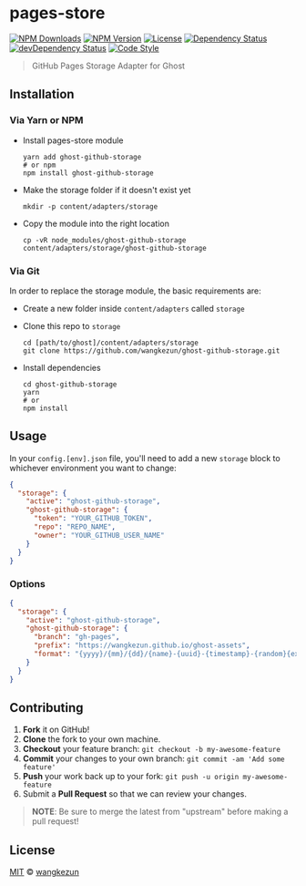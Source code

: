 # pages-store

[![NPM Downloads][downloads-image]][downloads-url]
[![NPM Version][version-image]][version-url]
[![License][license-image]][license-url]
[![Dependency Status][dependency-image]][dependency-url]
[![devDependency Status][devdependency-image]][devdependency-url]
[![Code Style][style-image]][style-url]

> GitHub Pages Storage Adapter for Ghost

## Installation

### Via Yarn or NPM

- Install pages-store module

  ```shell
  yarn add ghost-github-storage
  # or npm
  npm install ghost-github-storage
  ```
- Make the storage folder if it doesn't exist yet

  ```shell
  mkdir -p content/adapters/storage
  ```
- Copy the module into the right location

  ```shell
  cp -vR node_modules/ghost-github-storage content/adapters/storage/ghost-github-storage
  ```

### Via Git

In order to replace the storage module, the basic requirements are:

- Create a new folder inside `content/adapters` called `storage`

- Clone this repo to `storage`

  ```shell
  cd [path/to/ghost]/content/adapters/storage
  git clone https://github.com/wangkezun/ghost-github-storage.git
  ```

- Install dependencies

  ```shell
  cd ghost-github-storage
  yarn
  # or
  npm install
  ```

## Usage

In your `config.[env].json` file, you'll need to add a new `storage` block to whichever environment you want to change:

```json
{
  "storage": {
    "active": "ghost-github-storage",
    "ghost-github-storage": {
      "token": "YOUR_GITHUB_TOKEN",
      "repo": "REPO_NAME",
      "owner": "YOUR_GITHUB_USER_NAME"
    }
  }
}
```

### Options

```json
{
  "storage": {
    "active": "ghost-github-storage",
    "ghost-github-storage": {
      "branch": "gh-pages",
      "prefix": "https://wangkezun.github.io/ghost-assets",
      "format": "{yyyy}/{mm}/{dd}/{name}-{uuid}-{timestamp}-{random}{ext}"
    }
  }
}
```

## Contributing

1. **Fork** it on GitHub!
2. **Clone** the fork to your own machine.
3. **Checkout** your feature branch: `git checkout -b my-awesome-feature`
4. **Commit** your changes to your own branch: `git commit -am 'Add some feature'`
5. **Push** your work back up to your fork: `git push -u origin my-awesome-feature`
6. Submit a **Pull Request** so that we can review your changes.

> **NOTE**: Be sure to merge the latest from "upstream" before making a pull request!

## License

[MIT](LICENSE) &copy; [wangkezun](https://wkz.io)



[downloads-image]: https://img.shields.io/npm/dm/pages-store.svg
[downloads-url]: https://npmjs.org/package/pages-store
[version-image]: https://img.shields.io/npm/v/pages-store.svg
[version-url]: https://npmjs.org/package/pages-store
[license-image]: https://img.shields.io/github/license/wangkezun/ghost-github-storage.svg
[license-url]: https://github.com/wangkezun/ghost-github-storage/blob/master/LICENSE
[dependency-image]: https://img.shields.io/david/zce/pages-store.svg
[dependency-url]: https://david-dm.org/zce/pages-store
[devdependency-image]: https://img.shields.io/david/dev/zce/pages-store.svg
[devdependency-url]: https://david-dm.org/zce/pages-store?type=dev
[style-image]: https://img.shields.io/badge/code_style-standard-brightgreen.svg
[style-url]: http://standardjs.com
